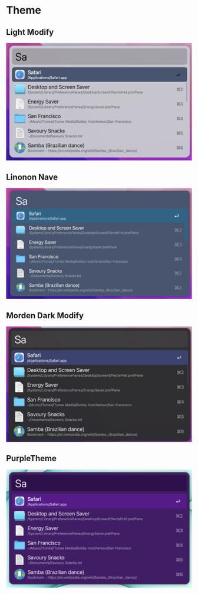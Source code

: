 # Theme

## Light Modify

![LightModify](/Alfred/Themes/LightModify.png)

## Linonon Nave

![LinononNave](/Alfred/Themes/linononave.png)

## Morden Dark Modify

![MordenDarkModify](/Alfred/Themes/MordenDarkModify.png)

## PurpleTheme

![PurpleTheme](/Alfred/Themes/PurpleTheme.png)
